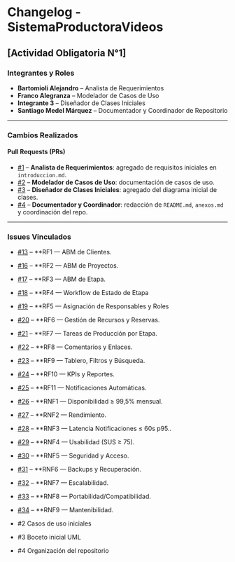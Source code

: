 # Changelog - SistemaProductoraVideos

## [Actividad Obligatoria N°1]

### Integrantes y Roles
- **Bartomioli Alejandro** – Analista de Requerimientos  
- **Franco Alegranza** – Modelador de Casos de Uso  
- **Integrante 3** – Diseñador de Clases Iniciales  
- **Santiago Medel Márquez** – Documentador y Coordinador de Repositorio  

---

### Cambios Realizados

#### Pull Requests (PRs)
- [#1](https://github.com/santimarM/SistemaProductoraVideos/pull/1) – **Analista de Requerimientos**: agregado de requisitos iniciales en `introduccion.md`.  
- [#2](https://github.com/FrancoAlegranza-sudo/SistemaProductoraVideos/pull/2) – **Modelador de Casos de Uso**: documentación de casos de uso.  
- [#3]() – **Diseñador de Clases Iniciales**: agregado del diagrama inicial de clases.  
- [#4](https://github.com/santimarM/SistemaProductoraVideos/pull/1) – **Documentador y Coordinador**: redacción de `README.md`, `anexos.md` y coordinación del repo.  

---

### Issues Vinculados
- [#13](https://github.com/santimarM/SistemaProductoraVideos/issues/13) – **RF1 — ABM de Clientes.
- [#16](https://github.com/santimarM/SistemaProductoraVideos/issues/16) – **RF2 — ABM de Proyectos.
- [#17](https://github.com/santimarM/SistemaProductoraVideos/issues/17) – **RF3 — ABM de Etapa.
- [#18](https://github.com/santimarM/SistemaProductoraVideos/issues/18) – **RF4 — Workflow de Estado de Etapa
- [#19](https://github.com/santimarM/SistemaProductoraVideos/issues/19) – **RF5 — Asignación de Responsables y Roles
- [#20](https://github.com/santimarM/SistemaProductoraVideos/issues/20) – **RF6 — Gestión de Recursos y Reservas.
- [#21](https://github.com/santimarM/SistemaProductoraVideos/issues/21) – **RF7 — Tareas de Producción por Etapa.
- [#22](https://github.com/santimarM/SistemaProductoraVideos/issues/22) – **RF8 — Comentarios y Enlaces.
- [#23](https://github.com/santimarM/SistemaProductoraVideos/issues/23) – **RF9 — Tablero, Filtros y Búsqueda.
- [#24](https://github.com/santimarM/SistemaProductoraVideos/issues/24) – **RF10 — KPIs y Reportes.
- [#25](https://github.com/santimarM/SistemaProductoraVideos/issues/25) – **RF11 — Notificaciones Automáticas.
- [#26](https://github.com/santimarM/SistemaProductoraVideos/issues/26) – **RNF1 — Disponibilidad ≥ 99,5% mensual.
- [#27](https://github.com/santimarM/SistemaProductoraVideos/issues/27) – **RNF2 — Rendimiento.
- [#28](https://github.com/santimarM/SistemaProductoraVideos/issues/28) – **RNF3 — Latencia Notificaciones ≤ 60s p95..
- [#29](https://github.com/santimarM/SistemaProductoraVideos/issues/29) – **RNF4 — Usabilidad (SUS ≥ 75).
- [#30](https://github.com/santimarM/SistemaProductoraVideos/issues/30) – **RNF5 — Seguridad y Acceso.
- [#31](https://github.com/santimarM/SistemaProductoraVideos/issues/31) – **RNF6 — Backups y Recuperación.
- [#32](https://github.com/santimarM/SistemaProductoraVideos/issues/32) – **RNF7 — Escalabilidad.
- [#33](https://github.com/santimarM/SistemaProductoraVideos/issues/33) – **RNF8 — Portabilidad/Compatibilidad.
- [#34](https://github.com/santimarM/SistemaProductoraVideos/issues/34) – **RNF9 — Mantenibilidad.
 

- #2 Casos de uso iniciales  
- #3 Boceto inicial UML  
- #4 Organización del repositorio




